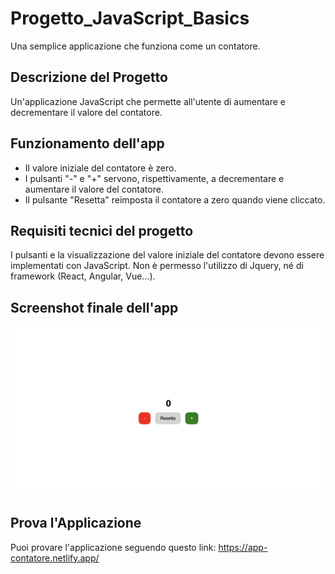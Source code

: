 # Progetto_JavaScript_Basics
Una semplice applicazione che funziona come un contatore.

## Descrizione del Progetto
Un'applicazione JavaScript che permette all'utente di aumentare e decrementare il valore del contatore.

## Funzionamento dell'app
- Il valore iniziale del contatore è zero.
- I pulsanti "-" e "+" servono, rispettivamente, a decrementare e aumentare il valore del contatore.
- Il pulsante "Resetta" reimposta il contatore a zero quando viene cliccato.

## Requisiti tecnici del progetto 
I pulsanti e la visualizzazione del valore iniziale del contatore devono essere implementati con JavaScript.
Non è permesso l'utilizzo di Jquery, né di framework (React, Angular, Vue...).

## Screenshot finale dell'app
![Screenshot dell'app Counter](https://raw.githubusercontent.com/ricchio-giulia/Progetto_JavaScript_Basics/main/screenshot/Anteprima-app.png) 

## Prova l'Applicazione
Puoi provare l'applicazione seguendo questo link: https://app-contatore.netlify.app/
